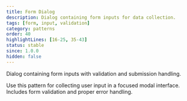 ```yaml
---
title: Form Dialog
description: Dialog containing form inputs for data collection.
tags: [form, input, validation]
category: patterns
order: 40
highlightLines: [16-25, 35-43]
status: stable
since: 1.0.0
hidden: false
---
```


Dialog containing form inputs with validation and submission handling.

Use this pattern for collecting user input in a focused modal interface. Includes form validation and proper error handling.

